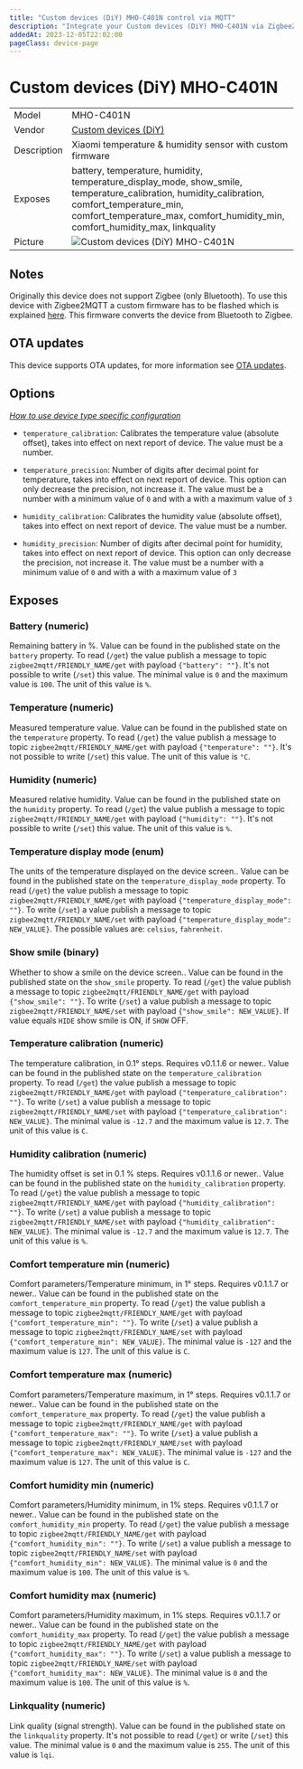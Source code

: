 ```yaml
---
title: "Custom devices (DiY) MHO-C401N control via MQTT"
description: "Integrate your Custom devices (DiY) MHO-C401N via Zigbee2MQTT with whatever smart home infrastructure you are using without the vendor's bridge or gateway."
addedAt: 2023-12-05T22:02:00
pageClass: device-page
---
```


<!-- !!!! -->
<!-- ATTENTION: This file is auto-generated through docgen! -->
<!-- You can only edit the "Notes"-Section between the two comment lines "Notes BEGIN" and "Notes END". -->
<!-- Do not use h1 or h2 heading within "## Notes"-Section. -->
<!-- !!!! -->

# Custom devices (DiY) MHO-C401N

|     |     |
|-----|-----|
| Model | MHO-C401N  |
| Vendor  | [Custom devices (DiY)](/supported-devices/#v=Custom%20devices%20(DiY))  |
| Description | Xiaomi temperature & humidity sensor with custom firmware |
| Exposes | battery, temperature, humidity, temperature_display_mode, show_smile, temperature_calibration, humidity_calibration, comfort_temperature_min, comfort_temperature_max, comfort_humidity_min, comfort_humidity_max, linkquality |
| Picture | ![Custom devices (DiY) MHO-C401N](https://www.zigbee2mqtt.io/images/devices/MHO-C401N.png) |


<!-- Notes BEGIN: You can edit here. Add "## Notes" headline if not already present. -->
## Notes

Originally this device does not support Zigbee (only Bluetooth).
To use this device with Zigbee2MQTT a custom firmware has to be flashed which is explained [here](https://github.com/pvvx/ZigbeeTLc). This firmware converts the device from Bluetooth to Zigbee.
<!-- Notes END: Do not edit below this line -->


## OTA updates
This device supports OTA updates, for more information see [OTA updates](../guide/usage/ota_updates.md).


## Options
*[How to use device type specific configuration](../guide/configuration/devices-groups.md#specific-device-options)*

* `temperature_calibration`: Calibrates the temperature value (absolute offset), takes into effect on next report of device. The value must be a number.

* `temperature_precision`: Number of digits after decimal point for temperature, takes into effect on next report of device. This option can only decrease the precision, not increase it. The value must be a number with a minimum value of `0` and with a with a maximum value of `3`

* `humidity_calibration`: Calibrates the humidity value (absolute offset), takes into effect on next report of device. The value must be a number.

* `humidity_precision`: Number of digits after decimal point for humidity, takes into effect on next report of device. This option can only decrease the precision, not increase it. The value must be a number with a minimum value of `0` and with a with a maximum value of `3`


## Exposes

### Battery (numeric)
Remaining battery in %.
Value can be found in the published state on the `battery` property.
To read (`/get`) the value publish a message to topic `zigbee2mqtt/FRIENDLY_NAME/get` with payload `{"battery": ""}`.
It's not possible to write (`/set`) this value.
The minimal value is `0` and the maximum value is `100`.
The unit of this value is `%`.

### Temperature (numeric)
Measured temperature value.
Value can be found in the published state on the `temperature` property.
To read (`/get`) the value publish a message to topic `zigbee2mqtt/FRIENDLY_NAME/get` with payload `{"temperature": ""}`.
It's not possible to write (`/set`) this value.
The unit of this value is `°C`.

### Humidity (numeric)
Measured relative humidity.
Value can be found in the published state on the `humidity` property.
To read (`/get`) the value publish a message to topic `zigbee2mqtt/FRIENDLY_NAME/get` with payload `{"humidity": ""}`.
It's not possible to write (`/set`) this value.
The unit of this value is `%`.

### Temperature display mode (enum)
The units of the temperature displayed on the device screen..
Value can be found in the published state on the `temperature_display_mode` property.
To read (`/get`) the value publish a message to topic `zigbee2mqtt/FRIENDLY_NAME/get` with payload `{"temperature_display_mode": ""}`.
To write (`/set`) a value publish a message to topic `zigbee2mqtt/FRIENDLY_NAME/set` with payload `{"temperature_display_mode": NEW_VALUE}`.
The possible values are: `celsius`, `fahrenheit`.

### Show smile (binary)
Whether to show a smile on the device screen..
Value can be found in the published state on the `show_smile` property.
To read (`/get`) the value publish a message to topic `zigbee2mqtt/FRIENDLY_NAME/get` with payload `{"show_smile": ""}`.
To write (`/set`) a value publish a message to topic `zigbee2mqtt/FRIENDLY_NAME/set` with payload `{"show_smile": NEW_VALUE}`.
If value equals `HIDE` show smile is ON, if `SHOW` OFF.

### Temperature calibration (numeric)
The temperature calibration, in 0.1° steps. Requires v0.1.1.6 or newer..
Value can be found in the published state on the `temperature_calibration` property.
To read (`/get`) the value publish a message to topic `zigbee2mqtt/FRIENDLY_NAME/get` with payload `{"temperature_calibration": ""}`.
To write (`/set`) a value publish a message to topic `zigbee2mqtt/FRIENDLY_NAME/set` with payload `{"temperature_calibration": NEW_VALUE}`.
The minimal value is `-12.7` and the maximum value is `12.7`.
The unit of this value is `C`.

### Humidity calibration (numeric)
The humidity offset is set in 0.1 % steps. Requires v0.1.1.6 or newer..
Value can be found in the published state on the `humidity_calibration` property.
To read (`/get`) the value publish a message to topic `zigbee2mqtt/FRIENDLY_NAME/get` with payload `{"humidity_calibration": ""}`.
To write (`/set`) a value publish a message to topic `zigbee2mqtt/FRIENDLY_NAME/set` with payload `{"humidity_calibration": NEW_VALUE}`.
The minimal value is `-12.7` and the maximum value is `12.7`.
The unit of this value is `%`.

### Comfort temperature min (numeric)
Comfort parameters/Temperature minimum, in 1° steps. Requires v0.1.1.7 or newer..
Value can be found in the published state on the `comfort_temperature_min` property.
To read (`/get`) the value publish a message to topic `zigbee2mqtt/FRIENDLY_NAME/get` with payload `{"comfort_temperature_min": ""}`.
To write (`/set`) a value publish a message to topic `zigbee2mqtt/FRIENDLY_NAME/set` with payload `{"comfort_temperature_min": NEW_VALUE}`.
The minimal value is `-127` and the maximum value is `127`.
The unit of this value is `C`.

### Comfort temperature max (numeric)
Comfort parameters/Temperature maximum, in 1° steps. Requires v0.1.1.7 or newer..
Value can be found in the published state on the `comfort_temperature_max` property.
To read (`/get`) the value publish a message to topic `zigbee2mqtt/FRIENDLY_NAME/get` with payload `{"comfort_temperature_max": ""}`.
To write (`/set`) a value publish a message to topic `zigbee2mqtt/FRIENDLY_NAME/set` with payload `{"comfort_temperature_max": NEW_VALUE}`.
The minimal value is `-127` and the maximum value is `127`.
The unit of this value is `C`.

### Comfort humidity min (numeric)
Comfort parameters/Humidity minimum, in 1% steps. Requires v0.1.1.7 or newer..
Value can be found in the published state on the `comfort_humidity_min` property.
To read (`/get`) the value publish a message to topic `zigbee2mqtt/FRIENDLY_NAME/get` with payload `{"comfort_humidity_min": ""}`.
To write (`/set`) a value publish a message to topic `zigbee2mqtt/FRIENDLY_NAME/set` with payload `{"comfort_humidity_min": NEW_VALUE}`.
The minimal value is `0` and the maximum value is `100`.
The unit of this value is `%`.

### Comfort humidity max (numeric)
Comfort parameters/Humidity maximum, in 1% steps. Requires v0.1.1.7 or newer..
Value can be found in the published state on the `comfort_humidity_max` property.
To read (`/get`) the value publish a message to topic `zigbee2mqtt/FRIENDLY_NAME/get` with payload `{"comfort_humidity_max": ""}`.
To write (`/set`) a value publish a message to topic `zigbee2mqtt/FRIENDLY_NAME/set` with payload `{"comfort_humidity_max": NEW_VALUE}`.
The minimal value is `0` and the maximum value is `100`.
The unit of this value is `%`.

### Linkquality (numeric)
Link quality (signal strength).
Value can be found in the published state on the `linkquality` property.
It's not possible to read (`/get`) or write (`/set`) this value.
The minimal value is `0` and the maximum value is `255`.
The unit of this value is `lqi`.

